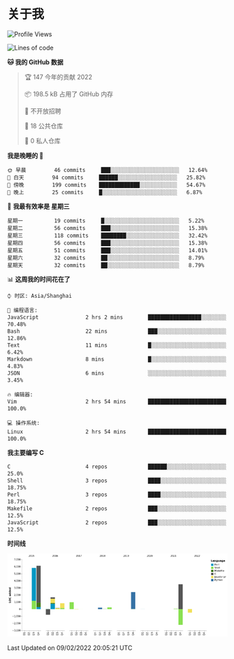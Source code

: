 # 关于我

<!--START_SECTION:waka-->
![Profile Views](http://img.shields.io/badge/%E4%B8%AA%E4%BA%BA%E5%B0%81%E9%9D%A2%E8%A7%82%E7%9C%8B%E6%AC%A1%E6%95%B0-6-blue)

![Lines of code](https://img.shields.io/badge/%E4%BB%8E%E3%80%8C%E4%BD%A0%E5%A5%BD%E4%B8%96%E7%95%8C%E3%80%8D%E6%88%91%E5%B7%B2%E7%BB%8F%E5%86%99%E4%BA%86-19%20Thousand%20%E8%A1%8C%E4%BB%A3%E7%A0%81-blue)

**🐱 我的 GitHub 数据** 

> 🏆 147 今年的贡献 2022
 > 
> 📦 198.5 kB 占用了 GitHub 内存 
 > 
> 🚫 不开放招聘
 > 
> 📜 18 公共仓库 
 > 
> 🔑 0 私人仓库  
 > 
**我是晚睡的 🦉** 

```text
🌞 早晨         46 commits     ███░░░░░░░░░░░░░░░░░░░░░░   12.64% 
🌆 白天         94 commits     ██████░░░░░░░░░░░░░░░░░░░   25.82% 
🌃 傍晚         199 commits    █████████████░░░░░░░░░░░░   54.67% 
🌙 晚上         25 commits     █░░░░░░░░░░░░░░░░░░░░░░░░   6.87%

```
📅 **我最有效率是 星期三** 

```text
星期一          19 commits     █░░░░░░░░░░░░░░░░░░░░░░░░   5.22% 
星期二          56 commits     ███░░░░░░░░░░░░░░░░░░░░░░   15.38% 
星期三          118 commits    ████████░░░░░░░░░░░░░░░░░   32.42% 
星期四          56 commits     ███░░░░░░░░░░░░░░░░░░░░░░   15.38% 
星期五          51 commits     ███░░░░░░░░░░░░░░░░░░░░░░   14.01% 
星期六          32 commits     ██░░░░░░░░░░░░░░░░░░░░░░░   8.79% 
星期天          32 commits     ██░░░░░░░░░░░░░░░░░░░░░░░   8.79%

```


📊 **这周我的时间花在了** 

```text
⌚︎ 时区: Asia/Shanghai

💬 编程语言: 
JavaScript               2 hrs 2 mins        █████████████████░░░░░░░░   70.48% 
Bash                     22 mins             ███░░░░░░░░░░░░░░░░░░░░░░   12.86% 
Text                     11 mins             █░░░░░░░░░░░░░░░░░░░░░░░░   6.42% 
Markdown                 8 mins              █░░░░░░░░░░░░░░░░░░░░░░░░   4.83% 
JSON                     6 mins              ░░░░░░░░░░░░░░░░░░░░░░░░░   3.45%

🔥 编辑器: 
Vim                      2 hrs 54 mins       █████████████████████████   100.0%

💻 操作系统: 
Linux                    2 hrs 54 mins       █████████████████████████   100.0%

```

**我主要编写 C** 

```text
C                        4 repos             ██████░░░░░░░░░░░░░░░░░░░   25.0% 
Shell                    3 repos             ████░░░░░░░░░░░░░░░░░░░░░   18.75% 
Perl                     3 repos             ████░░░░░░░░░░░░░░░░░░░░░   18.75% 
Makefile                 2 repos             ███░░░░░░░░░░░░░░░░░░░░░░   12.5% 
JavaScript               2 repos             ███░░░░░░░░░░░░░░░░░░░░░░   12.5%

```


**时间线**

![Chart not found](https://raw.githubusercontent.com/Arondight/Arondight/master/charts/bar_graph.png) 


 Last Updated on 09/02/2022 20:05:21 UTC
<!--END_SECTION:waka-->

